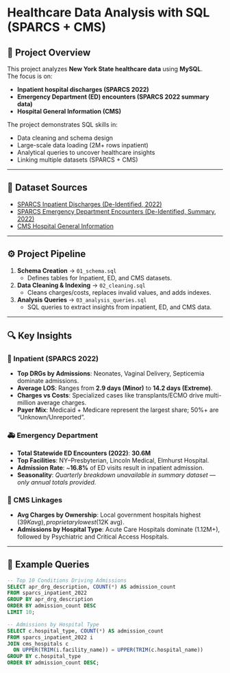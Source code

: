 # Healthcare Data Analysis with SQL (SPARCS + CMS)

## 📌 Project Overview
This project analyzes **New York State healthcare data** using **MySQL**.  
The focus is on:
- **Inpatient hospital discharges (SPARCS 2022)**  
- **Emergency Department (ED) encounters (SPARCS 2022 summary data)**  
- **Hospital General Information (CMS)**  

The project demonstrates SQL skills in:
- Data cleaning and schema design  
- Large-scale data loading (2M+ rows inpatient)  
- Analytical queries to uncover healthcare insights  
- Linking multiple datasets (SPARCS + CMS)  

---

## 📂 Dataset Sources
- [SPARCS Inpatient Discharges (De-Identified, 2022)](https://health.data.ny.gov/Health/Hospital-Inpatient-Discharges-SPARCS-De-Identified/5dtw-tffi)  
- [SPARCS Emergency Department Encounters (De-Identified, Summary, 2022)](https://health.data.ny.gov/Health/Hospital-Emergency-Department-Discharges-SPARCS-De/5gzv-zv2z/about_data)  
- [CMS Hospital General Information](https://data.cms.gov/provider-data/dataset/xubh-q36u)  

---

## ⚙️ Project Pipeline
1. **Schema Creation** → `01_schema.sql`  
   - Defines tables for Inpatient, ED, and CMS datasets.  
2. **Data Cleaning & Indexing** → `02_cleaning.sql`  
   - Cleans charges/costs, replaces invalid values, and adds indexes.  
3. **Analysis Queries** → `03_analysis_queries.sql`  
   - SQL queries to extract insights from inpatient, ED, and CMS data.  

---

## 🔍 Key Insights

### 🏥 Inpatient (SPARCS 2022)
- **Top DRGs by Admissions**: Neonates, Vaginal Delivery, Septicemia dominate admissions.  
- **Average LOS**: Ranges from **2.9 days (Minor)** to **14.2 days (Extreme)**.  
- **Charges vs Costs**: Specialized cases like transplants/ECMO drive multi-million average charges.  
- **Payer Mix**: Medicaid + Medicare represent the largest share; 50%+ are “Unknown/Unreported”.  

### 🚑 Emergency Department
- **Total Statewide ED Encounters (2022)**: **30.6M**  
- **Top Facilities**: NY–Presbyterian, Lincoln Medical, Elmhurst Hospital.  
- **Admission Rate**: ~**16.8%** of ED visits result in inpatient admission.  
- **Seasonality**: *Quarterly breakdown unavailable in summary dataset — only annual totals provided.*  

### 🏥 CMS Linkages
- **Avg Charges by Ownership**: Local government hospitals highest ($39K avg), proprietary lowest ($12K avg).  
- **Admissions by Hospital Type**: Acute Care Hospitals dominate (1.12M+), followed by Psychiatric and Critical Access Hospitals.  

---

## 📜 Example Queries
```sql
-- Top 10 Conditions Driving Admissions
SELECT apr_drg_description, COUNT(*) AS admission_count
FROM sparcs_inpatient_2022
GROUP BY apr_drg_description
ORDER BY admission_count DESC
LIMIT 10;

-- Admissions by Hospital Type
SELECT c.hospital_type, COUNT(*) AS admission_count
FROM sparcs_inpatient_2022 i
JOIN cms_hospitals c
  ON UPPER(TRIM(i.facility_name)) = UPPER(TRIM(c.hospital_name))
GROUP BY c.hospital_type
ORDER BY admission_count DESC;

